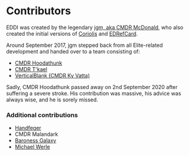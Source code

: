 ﻿# Contributors

EDDI was created by the legendary [jgm, aka CMDR McDonald](https://github.com/cmdrmcdonald), who also created the initial versions of [Coriolis](https://coriolis.io/) and [EDRefCard](https://edrefcard.info/).

Around September 2017, jgm stepped back from all Elite-related development and handed over to a team consisting of:

  * [CMDR Hoodathunk](https://github.com/Hoodathunk)
  * [CMDR T'kael](https://github.com/Tkael)
  * [VerticalBlank (CMDR Ky Vatta)](https://github.com/richardbuckle)

Sadly, CMDR Hoodathunk passed away on 2nd September 2020 after suffering a severe stroke. His contribution was massive, his advice was always wise, and he is sorely missed.

### Additional contributions

  * [Handfeger](https://github.com/Handfeger)
  * CMDR Malandark
  * [Baroness Galaxy](https://github.com/Javelias)
  * [Michael Werle](https://github.com/mwerle)

